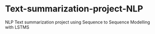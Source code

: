 # Text-summarization-project-NLP
NLP Text summarization project using Sequence to Sequence Modelling with LSTMS 
